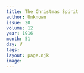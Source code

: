 ```yaml
---
title: The Christmas Spirit
author: Unknown
issue: 20
volume: 12
year: 1916
month: 51
day: V
tags:
layout: page.njk
image:
---
```



